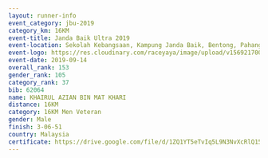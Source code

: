 ```yaml
---
layout: runner-info 
event_category: jbu-2019 
category_km: 16KM 
event-title: Janda Baik Ultra 2019
event-location: Sekolah Kebangsaan, Kampung Janda Baik, Bentong, Pahang, Malaysia 
event-logo: https://res.cloudinary.com/raceyaya/image/upload/v1569217009/logo/janda-baik_vch1pc.jpg 
event-date: 2019-09-14 
overall_rank: 153
gender_rank: 105
category_rank: 37
bib: 62064
name: KHAIRUL AZIAN BIN MAT KHARI
distance: 16KM
category: 16KM Men Veteran
gender: Male
finish: 3-06-51
country: Malaysia
certificate: https://drive.google.com/file/d/1ZQ1YT5eTvIq5L9N3NvXcRlQ15Jd4Yk0o/view?usp=sharing
---
```


